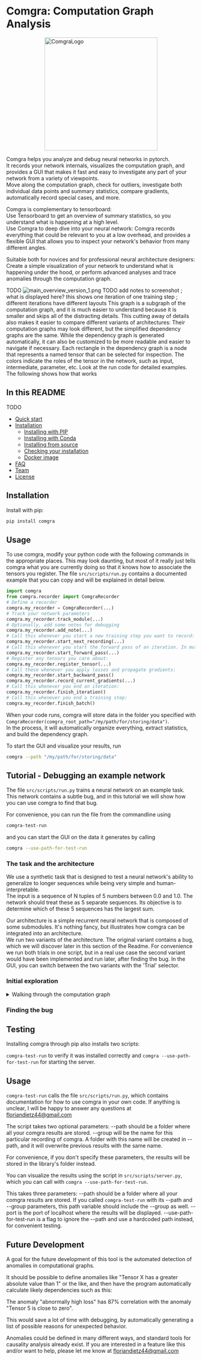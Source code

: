 <style>
  #comgra-logo {
    display: block;
    margin-left: auto;
    margin-right: auto;
  }
</style>

# Comgra: Computation Graph Analysis

<div>
<img id="comgra-logo" src="src/assets/brandcrowd_logos/FullLogo.png" title="ComgraLogo" height="300" width="300"/>
</div>

Comgra helps you analyze and debug neural networks in pytorch.  
It records your network internals, visualizes the computation graph, and provides a GUI that makes it fast and easy to investigate any part of your network from a variety of viewpoints.  
Move along the computation graph, check for outliers, investigate both individual data points and summary statistics, compare gradients, automatically record special cases, and more.

Comgra is complementary to tensorboard:  
Use Tensorboard to get an overview of summary statistics, so you understand what is happening at a high level.  
Use Comgra to deep dive into your neural network: Comgra records everything that could be relevant to you at a low overhead, and provides a flexible GUI that allows you to inspect your network's behavior from many different angles.

Suitable both for novices and for professional neural architecture designers: Create a simple visualization of your network to understand what is happening under the hood, or perform advanced analyses and trace anomalies through the computation graph.

TODO
![main_overview_version_1.png](src%2Fassets%2Fscreenshots_for_tutorial%2Fmain_overview_version_1.png)
TODO add notes to screenshot ; what is displayed here?
this shows one iteration of one training step ; different iterations have different layouts
This graph is a subgraph of the computation graph, and it is much easier to understand because it is smaller and skips all of the distracting details.
This cutting away of details also makes it easier to compare different variants of architectures: Their computation graphs may look different, but the simplified dependency graphs are the same.
While the dependency graph is generated automatically, it can also be customized to be more readable and easier to navigate if necessary.
Each rectangle in the dependency graph is a node that represents a named tensor that can be selected for inspection. The colors indicate the roles of the tensor in the network, such as input, intermediate, parameter, etc.
Look at the run code for detailed examples. The following shows how that works

## In this README

TODO
- [Quick start](#quick-start)
- [Installation](#installation)
  - [Installing with PIP](#installing-with-pip)
  - [Installing with Conda](#installing-with-conda)
  - [Installing from source](#installing-from-source)
  - [Checking your installation](#checking-your-installation)
  - [Docker image](#docker-image)
- [FAQ](#faq)
- [Team](#team)
- [License](#license)

## Installation

Install with pip:

```bash
pip install comgra
```

## Usage

To use comgra, modify your python code with the following commands in the appropriate places. This may look daunting, but most of it really just tells comgra what you are currently doing so that it knows how to associate the tensors you register. The file `src/scripts/run.py` contains a documented example that you can copy and will be explained in detail below.

```python
import comgra
from comgra.recorder import ComgraRecorder
# Define a recorder
comgra.my_recorder = ComgraRecorder(...)
# Track your network parameters
comgra.my_recorder.track_module(...)
# Optionally, add some notes for debugging
comgra.my_recorder.add_note(...)
# Call this whenever you start a new training step you want to record:
comgra.my_recorder.start_next_recording(...)
# Call this whenever you start the forward pass of an iteration. In multi-iteration experiments, call it once per iteration:
comgra.my_recorder.start_forward_pass(...)
# Register any tensors you care about:
comgra.my_recorder.register_tensor(...)
# Call these whenever you apply losses and propagate gradients:
comgra.my_recorder.start_backward_pass()
comgra.my_recorder.record_current_gradients(...)
# Call this whenever you end an iteration:
comgra.my_recorder.finish_iteration()
# Call this whenever you end a training step:
comgra.my_recorder.finish_batch()
```

When your code runs, comgra will store data in the folder you specified with `ComgraRecorder(comgra_root_path="/my/path/for/storing/data")`.  
In the process, it will automatically organize everything, extract statistics, and build the dependency graph.

To start the GUI and visualize your results, run
```bash
comgra --path "/my/path/for/storing/data"
```


## Tutorial - Debugging an example network

The file `src/scripts/run.py` trains a neural network on an example task. This network contains a subtle bug, and in this tutorial we will show how you can use comgra to find that bug.

For convenience, you can run the file from the commandline using
```bash
comgra-test-run
```

and you can start the GUI on the data it generates by calling
```bash
comgra --use-path-for-test-run
```

### The task and the architecture

We use a synthetic task that is designed to test a neural network's ability to generalize to longer sequences while being very simple and human-interpretable.  
The input is a sequence of N tuples of 5 numbers between 0.0 and 1.0. The network should treat these as 5 separate sequences. Its objective is to determine which of these 5 sequences has the largest sum.

Our architecture is a simple recurrent neural network that is composed of some submodules. It's nothing fancy, but illustrates how comgra can be integrated into an architecture.  
We run two variants of the architecture. The original variant contains a bug, which we will discover later in this section of the Readme. For convenience we run both trials in one script, but in a real use case the second variant would have been implemented and run later, after finding the bug. In the GUI, you can switch between the two variants with the 'Trial' selector.

### Initial exploration

<details>
  <summary>Walking through the computation graph</summary>
  <img src="src/assets/screenshots_for_tutorial/slideshow_nodes/00_start.png" width="500"/>
  <img src="src/assets/screenshots_for_tutorial/slideshow_nodes/01_selectors_set.png" width="500"/>
  <img src="src/assets/screenshots_for_tutorial/slideshow_nodes/02.png" width="500"/>
  <img src="src/assets/screenshots_for_tutorial/slideshow_nodes/03.png" width="500"/>
  <img src="src/assets/screenshots_for_tutorial/slideshow_nodes/04.png" width="500"/>
  <img src="src/assets/screenshots_for_tutorial/slideshow_nodes/05.png" width="500"/>
  <img src="src/assets/screenshots_for_tutorial/slideshow_nodes/06.png" width="500"/>
  <img src="src/assets/screenshots_for_tutorial/slideshow_nodes/07.png" width="500"/>
</details>


### Finding the bug




## Testing

Installing comgra through pip also installs two scripts:

`comgra-test-run` to verify it was installed correctly and `comgra --use-path-for-test-run` for starting the server.

## Usage

`comgra-test-run` calls the file `src/scripts/run.py`, which contains documentation for how to use comgra in your own code. If anything is unclear, I will be happy to answer any questions at floriandietz44@gmail.com 

The script takes two optional parameters:
--path should be a folder where all your comgra results are stored.
--group will be the name for this particular recording of comgra. A folder with this name will be created in --path, and it will overwrite previous results with the same name.

For convenience, if you don't specify these parameters, the results will be stored in the library's folder instead.

You can visualize the results using the script in `src/scripts/server.py`, which you can call with `comgra --use-path-for-test-run`.

This takes three parameters:
--path should be a folder where all your comgra results are stored. If you called `comgra-test-run` with its --path and --group parameters, this path variable should include the --group as well.
--port is the port of localhost where the results will be displayed.
--use-path-for-test-run is a flag to ignore the --path and use a hardcoded path instead, for convenient testing.


## Future Development


A goal for the future development of this tool is the automated detection of anomalies in computational graphs.

It should be possible to define anomalies like "Tensor X has a greater absolute value than 1" or the like, and then have the program automatically calculate likely dependencies such as this:

The anomaly "abnormally high loss" has 87% correlation with the anomaly "Tensor 5 is close to zero".

This would save a lot of time with debugging, by automatically generating a list of possible reasons for unexpected behavior.

Anomalies could be defined in many different ways, and standard tools for causality analysis already exist. If you are interested in a feature like this and/or want to help, please let me know at floriandietz44@gmail.com

